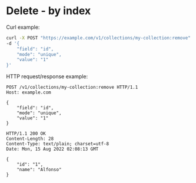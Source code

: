 # Delete - by index

Curl example:

```sh
curl -X POST "https://example.com/v1/collections/my-collection:remove" \
-d '{
    "field": "id",
    "mode": "unique",
    "value": "1"
}'
```


HTTP request/response example:

```http
POST /v1/collections/my-collection:remove HTTP/1.1
Host: example.com

{
    "field": "id",
    "mode": "unique",
    "value": "1"
}

HTTP/1.1 200 OK
Content-Length: 28
Content-Type: text/plain; charset=utf-8
Date: Mon, 15 Aug 2022 02:08:13 GMT

{
    "id": "1",
    "name": "Alfonso"
}
```


